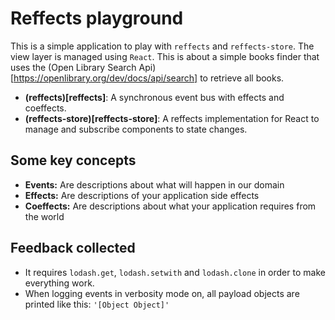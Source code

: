 # Reffects playground

This is a simple application to play with `reffects` and `reffects-store`. The view layer is managed using `React`. This is about a simple books finder that uses the (Open Library Search Api)[https://openlibrary.org/dev/docs/api/search] to retrieve all books.

- **(reffects)[reffects]**: A synchronous event bus with effects and coeffects.
- **(reffects-store)[reffects-store]**: A reffects implementation for React to manage and subscribe components to state changes.

## Some key concepts

- **Events:** Are descriptions about what will happen in our domain
- **Effects:** Are descriptions of your application side effects
- **Coeffects:** Are descriptions about what your application requires from the world

## Feedback collected

- It requires `lodash.get`, `lodash.setwith` and `lodash.clone` in order to make everything work.
- When logging events in verbosity mode on, all payload objects are printed like this: `'[Object Object]'`
